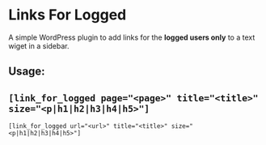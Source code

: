 Links For Logged
================
A simple WordPress plugin to add links for the **logged users only** to a text wiget in a sidebar.

Usage:
------
`[link_for_logged page="<page>" title="<title>" size="<p|h1|h2|h3|h4|h5>"]`
---
`[link_for_logged url="<url>" title="<title>" size="<p|h1|h2|h3|h4|h5>"]`